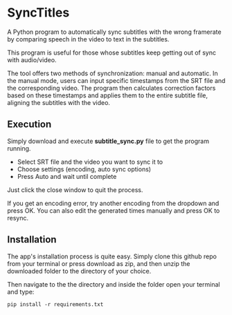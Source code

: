 # SyncTitles

A Python program to automatically sync subtitles with the wrong framerate by comparing speech in the video to text in the subtitles. 

This program is useful for those whose subtitles keep getting out of sync with audio/video.

The tool offers two methods of synchronization: manual and automatic. In the manual mode, users can input specific timestamps from the SRT file and the corresponding video. The program then calculates correction factors based on these timestamps and applies them to the entire subtitle file, aligning the subtitles with the video.

## Execution
Simply download and execute **subtitle_sync.py** file to get the program running.
- Select SRT file and the video you want to sync it to
- Choose settings (encoding, auto sync options)
- Press Auto and wait until complete

Just click the close window to quit the process.

If you get an encoding error, try another encoding from the dropdown and press OK.
You can also edit the generated times manually and press OK to resync.

## Installation
The app's installation process is quite easy. Simply clone this github repo from your terminal or press download as zip, and then unzip the downloaded folder to the directory of your choice.

Then navigate to the the directory and inside the folder open your terminal and type:
```
pip install -r requirements.txt
```
